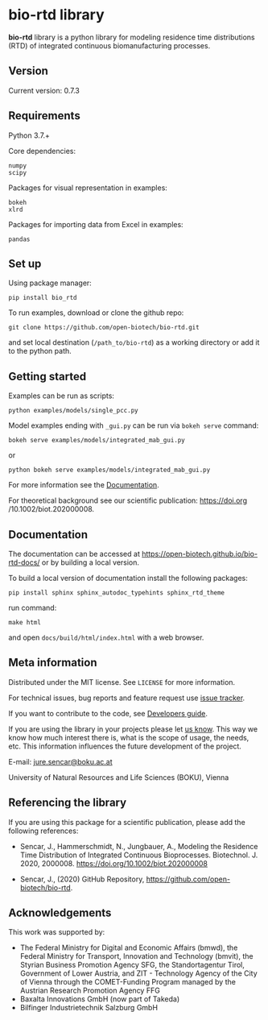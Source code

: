 # bio-rtd library
**bio-rtd** library is a python library for modeling
residence time distributions (RTD)
of integrated continuous biomanufacturing processes.

## Version
Current version: 0.7.3

## Requirements

Python 3.7.+

Core dependencies:

    numpy
    scipy

Packages for visual representation in examples:

    bokeh
    xlrd

Packages for importing data from Excel in examples:

    pandas

## Set up

Using package manager:

    pip install bio_rtd

To run examples, download or clone the github repo:

    git clone https://github.com/open-biotech/bio-rtd.git

and set local destination (`/path_to/bio-rtd`) as a working directory
or add it to the python path.


## Getting started

Examples can be run as scripts:

    python examples/models/single_pcc.py

Model examples ending with `_gui.py`
can be run via `bokeh serve` command:

    bokeh serve examples/models/integrated_mab_gui.py
    
or
    
    python bokeh serve examples/models/integrated_mab_gui.py

For more information see the [Documentation](https://open-biotech.github.io/bio-rtd-docs/).

For theoretical background see our scientific publication: https://doi.org
/10.1002/biot.202000008.

## Documentation

The documentation can be accessed at https://open-biotech.github.io/bio-rtd-docs/ or by building a local version.

To build a local version of documentation install the following packages:

    pip install sphinx sphinx_autodoc_typehints sphinx_rtd_theme

run command:

    make html

and open `docs/build/html/index.html` with a web browser.


## Meta information

Distributed under the MIT license. See ``LICENSE`` for more information.

For technical issues, bug reports and feature request use
[issue tracker](https://github.com/open-biotech/bio-rtd/issues).

If you want to contribute to the code, see
[Developers guide](https://open-biotech.github.io/bio-rtd-docs/user_guide/development.html).

If you are using the library in your projects please let 
[us know](mailto:jure.sencar@boku.ac.at).
This way we know how much interest there is, what is the scope of usage,
the needs, etc. This information influences the future development of the project.


E-mail: [jure.sencar@boku.ac.at](mailto:jure.sencar@boku.ac.at)

University of Natural Resources and Life Sciences (BOKU), Vienna

## Referencing the library

 If you are using this package for a scientific publication,
 please add the following references:

* Sencar, J., Hammerschmidt, N., Jungbauer, A.,
  Modeling the Residence Time Distribution of Integrated Continuous
  Bioprocesses.
  Biotechnol. J. 2020, 2000008. https://doi.org/10.1002/biot.202000008

* Sencar, J., (2020) GitHub Repository,
  https://github.com/open-biotech/bio-rtd.

## Acknowledgements
This work was supported by:

- The Federal Ministry for Digital and
  Economic Affairs (bmwd), the Federal Ministry for Transport,
  Innovation and Technology (bmvit),
  the Styrian Business Promotion Agency SFG,
  the Standortagentur Tirol,
  Government of Lower Austria,
  and ZIT - Technology Agency of the City of Vienna
  through the COMET-Funding Program managed
  by the Austrian Research Promotion Agency FFG
- Baxalta Innovations GmbH (now part of Takeda)
- Bilfinger Industrietechnik Salzburg GmbH
